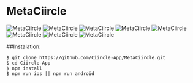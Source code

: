 # MetaCiircle

<img alt='MetaCiircle' src='./readmeAssets/1.png' >
<img alt='MetaCiircle' src='./readmeAssets/2.png' >
<img alt='MetaCiircle' src='./readmeAssets/3.png' >
<img alt='MetaCiircle' src='./readmeAssets/4.png' >
<img alt='MetaCiircle' src='./readmeAssets/5.png' >
<img alt='MetaCiircle' src='./readmeAssets/6.png' >
<img alt='MetaCiircle' src='./readmeAssets/7.png' >
<img alt='MetaCiircle' src='./readmeAssets/8.png' >

##Instalation:

```
$ git clone https://github.com/Ciircle-App/MetaCiircle.git
$ cd Ciircle-App
$ npm install
$ npm run ios || npm run android
```
